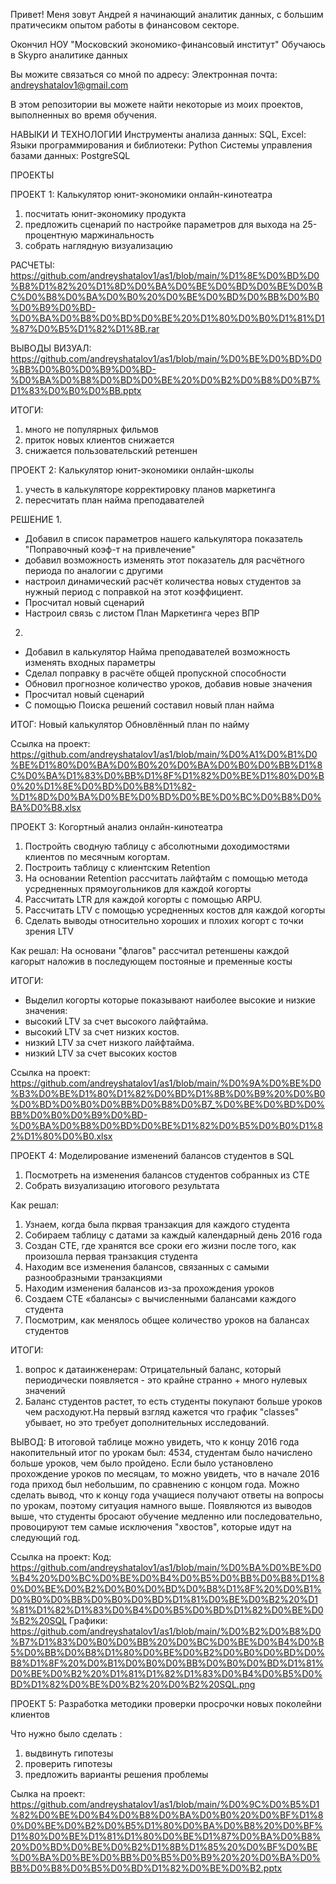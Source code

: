 Привет! 
Меня зовут Андрей
я начинающий аналитик данных, с большим пратичесикм опытом работы в финансовом секторе. 

Окончил НОУ "Московский экономико-финансовый институт"
Обучаюсь в Skypro аналитике данных

Вы можите связаться со мной по адресу: Электронная почта: andreyshatalov1@gmail.com

В этом репозитории вы можете найти некоторые из моих проектов, выполненных во время обучения.

НАВЫКИ И ТЕХНОЛОГИИ
Инструменты анализа данных: SQL, Excel:
Языки программирования и библиотеки: Python
Системы управления базами данных: PostgreSQL

ПРОЕКТЫ

ПРОЕКТ 1: Калькулятор юнит-экономики онлайн-кинотеатра
1. посчитать юнит-экономику продукта 
2. предложить сценарий по настройке параметров для выхода на 25-процентную маржинальность
3. собрать наглядную визуализацию

РАСЧЕТЫ: https://github.com/andreyshatalov1/as1/blob/main/%D1%8E%D0%BD%D0%B8%D1%82%20%D1%8D%D0%BA%D0%BE%D0%BD%D0%BE%D0%BC%D0%B8%D0%BA%D0%B0%20%D0%BE%D0%BD%D0%BB%D0%B0%D0%B9%D0%BD-%D0%BA%D0%B8%D0%BD%D0%BE%20%D1%80%D0%B0%D1%81%D1%87%D0%B5%D1%82%D1%8B.rar

ВЫВОДЫ ВИЗУАЛ:
https://github.com/andreyshatalov1/as1/blob/main/%D0%BE%D0%BD%D0%BB%D0%B0%D0%B9%D0%BD-%D0%BA%D0%B8%D0%BD%D0%BE%20%D0%B2%D0%B8%D0%B7%D1%83%D0%B0%D0%BB.pptx

ИТОГИ:
1. много не популярных фильмов
2. приток новых клиентов снижается
3. снижается пользовательский ретеншен

ПРОЕКТ 2: Калькулятор юнит-экономики онлайн-школы

1. учесть в калькуляторе корректировку планов маркетинга
2. пересчитать план найма преподавателей

РЕШЕНИЕ
1.
- Добавил в список параметров нашего калькулятора показатель "Поправочный коэф-т на привлечение"
- добавил возможность изменять этот показатель для расчётного периода по аналогии с другими
- настроил динамический расчёт количества новых студентов за нужный период с поправкой на этот коэффициент.
- Просчитал новый сценарий
- Настроил связь с листом План Маркетинга через ВПР
   
2.
- Добавил в калькулятор Найма преподавателей возможность изменять входных параметры
- Сделал поправку в расчёте общей пропускной способности
- Обновил прогнозное количество уроков, добавив новые значения
- Просчитал новый сценарий
- С помощью Поиска решений составил новый план найма

ИТОГ: 
Новый калькулятор
Обновлённый план по найму

Ссылка на проект: https://github.com/andreyshatalov1/as1/blob/main/%D0%A1%D0%B1%D0%BE%D1%80%D0%BA%D0%B0%20%D0%BA%D0%B0%D0%BB%D1%8C%D0%BA%D1%83%D0%BB%D1%8F%D1%82%D0%BE%D1%80%D0%B0%20%D1%8E%D0%BD%D0%B8%D1%82-%D1%8D%D0%BA%D0%BE%D0%BD%D0%BE%D0%BC%D0%B8%D0%BA%D0%B8.xlsx

ПРОЕКТ 3: Когортный анализ онлайн-кинотеатра

1. Постройть сводную таблицу с абсолютными доходимостями клиентов по месячным когортам.
2. Построить таблицу с клиентским Retention
3. На основании Retention рассчитать лайфтайм с помощью метода усредненных прямоугольников для каждой когорты
4. Рассчитать LTR для каждой когорты с помощью ARPU.
5. Рассчитать LTV с помощью усредненных костов для каждой когорты
6. Сделать выводы относительно хороших и плохих когорт с точки зрения LTV

Как решал:
На основани "флагов" рассчитал ретеншены каждой кагорыт наложив в последующем постояные и пременные косты

ИТОГИ:
- Выделил когорты которые показывают наиболее высокие и низкие значения:
- высокий LTV за счет высокого лайфтайма.
- высокий LTV за счет низких костов.
- низкий LTV за счет низкого лайфтайма.
- низкий LTV за счет высоких костов

Ссылка на проект: https://github.com/andreyshatalov1/as1/blob/main/%D0%9A%D0%BE%D0%B3%D0%BE%D1%80%D1%82%D0%BD%D1%8B%D0%B9%20%D0%B0%D0%BD%D0%B0%D0%BB%D0%B8%D0%B7_%D0%BE%D0%BD%D0%BB%D0%B0%D0%B9%D0%BD-%D0%BA%D0%B8%D0%BD%D0%BE%D1%82%D0%B5%D0%B0%D1%82%D1%80%D0%B0.xlsx

ПРОЕКТ 4: Моделирование изменений балансов студентов в SQL 

1. Посмотреть на изменения балансов студентов собранных из СТЕ
2. Собрать визуализацию итогового результата

Как решал:
1. Узнаем, когда была пкрвая транзакция для каждого студента
2. Собираем таблицу с датами за каждый календарный день 2016 года
3. Создан CTE, где хранятся все сроки его жизни после того, как произошла первая транзакция студента
4. Находим все изменения балансов, связанных с самыми разнообразными транзакциями
5. Находим изменения балансов из-за прохождения уроков
6. Создаем CTE «балансы» с вычисленными балансами каждого студента
7. Посмотрим, как менялось общее количество уроков на балансах студентов

ИТОГИ:
1. вопрос к датаинженерам: Отрицательный баланс, который периодически появляется - это крайне странно + много нулевых значений 
2. Баланс студентов растет, то есть студенты покупают больше уроков чем расходуют.На первый взгляд кажется что график "classes" убывает, но это требует дополнительных исследований.

ВЫВОД:
В итоговой таблице можно увидеть, что к концу 2016 года накопительный итог по урокам был: 4534, студентам было начислено больше уроков, чем было пройдено. Если было установлено прохождение уроков по месяцам, то можно увидеть, что в начале 2016 года приход был небольшим, по сравнению с концом года. Можно сделать вывод, что к концу года учащиеся получают ответы на вопросы по урокам, поэтому ситуация намного выше. Появляются из выводов выше, что студенты бросают обучение медленно или последовательно, провоцируют тем самые исключения "хвостов", которые идут на следующий год.

Ссылка на проект: 
Код: https://github.com/andreyshatalov1/as1/blob/main/%D0%BA%D0%BE%D0%B4%20%D0%BC%D0%BE%D0%B4%D0%B5%D0%BB%D0%B8%D1%80%D0%BE%D0%B2%D0%B0%D0%BD%D0%B8%D1%8F%20%D0%B1%D0%B0%D0%BB%D0%B0%D0%BD%D1%81%D0%BE%D0%B2%20%D1%81%D1%82%D1%83%D0%B4%D0%B5%D0%BD%D1%82%D0%BE%D0%B2%20SQL
Графики: https://github.com/andreyshatalov1/as1/blob/main/%D0%B2%D0%B8%D0%B7%D1%83%D0%B0%D0%BB%20%D0%BC%D0%BE%D0%B4%D0%B5%D0%BB%D0%B8%D1%80%D0%BE%D0%B2%D0%B0%D0%BD%D0%B8%D1%8F%20%D0%B1%D0%B0%D0%BB%D0%B0%D0%BD%D1%81%D0%BE%D0%B2%20%D1%81%D1%82%D1%83%D0%B4%D0%B5%D0%BD%D1%82%D0%BE%D0%B2%20%D0%B2%20SQL.png

ПРОЕКТ 5: Разработка методики проверки просрочки новых поколейни клиентов

Что нужно было сделать :
1. выдвинуть гипотезы
2. проверить гипотезы
3. предложить варианты решения проблемы

Сылка на проект: https://github.com/andreyshatalov1/as1/blob/main/%D0%9C%D0%B5%D1%82%D0%BE%D0%B4%D0%B8%D0%BA%D0%B0%20%D0%BF%D1%80%D0%BE%D0%B2%D0%B5%D1%80%D0%BA%D0%B8%20%D0%BF%D1%80%D0%BE%D1%81%D1%80%D0%BE%D1%87%D0%BA%D0%B8%20%D0%BD%D0%BE%D0%B2%D1%8B%D1%85%20%D0%BF%D0%BE%D0%BA%D0%BE%D0%BB%D0%B5%D0%B9%20%20%D0%BA%D0%BB%D0%B8%D0%B5%D0%BD%D1%82%D0%BE%D0%B2.pptx

